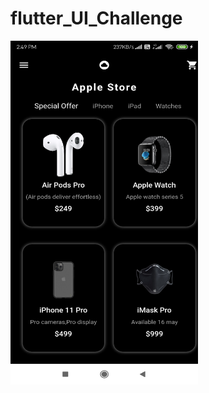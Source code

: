 # flutter_UI_Challenge
<img src="https://raw.githubusercontent.com/arunramarumugam25/flutter_UI_Challenge/master/Screenshot.jpg" width="300" height="550" />
